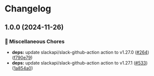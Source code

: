 # Changelog

## 1.0.0 (2024-11-26)


### 🔧 Miscellaneous Chores

* **deps:** update slackapi/slack-github-action action to v1.27.0 ([#264](https://github.com/grafana/shared-workflows/issues/264)) ([f790e79](https://github.com/grafana/shared-workflows/commit/f790e799f029dcfa2174d59263dbe7ff2a51452b))
* **deps:** update slackapi/slack-github-action action to v1.27.1 ([#533](https://github.com/grafana/shared-workflows/issues/533)) ([1a854a0](https://github.com/grafana/shared-workflows/commit/1a854a06dcab7421c2436ae585cf18af09112803))
